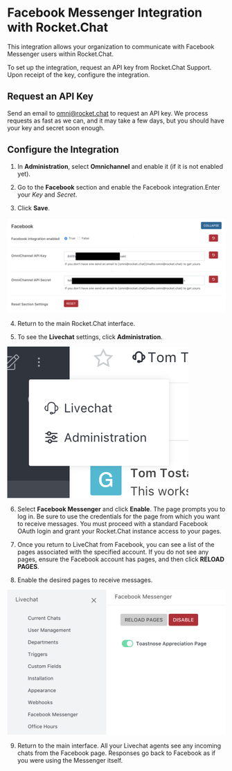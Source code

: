 # Facebook Messenger Integration with Rocket.Chat

This integration allows your organization to communicate with Facebook Messenger users within Rocket.Chat.

To set up the integration, request an API key from Rocket.Chat Support. Upon receipt of the key, configure the integration.

## Request an API Key

Send an email to [omni@rocket.chat][1] to request an API key. We process requests as fast as we can, and it may take a few days, but you should have your key and secret soon enough.

## Configure the Integration

1. In **Administration**, select **Omnichannel** and enable it (if it is not enabled yet).

2. Go to the **Facebook** section and enable the Facebook integration.Enter your _Key_ and _Secret_.

3. Click **Save**.

![Facebook section][image-1]

4. Return to the main Rocket.Chat interface. 

5. To see the **Livechat** settings, click **Administration**.

![Livechat settings][image-2]

6. Select **Facebook Messenger** and click **Enable**. The page prompts you to log in. Be sure to use the credentials for the page from which you want to receive messages. You must proceed with a standard Facebook OAuth login and grant your Rocket.Chat instance access to your pages.

7. Once you return to LiveChat from Facebook, you can see a list of the pages associated with the specified account. If you do not see any pages, ensure the Facebook account has pages, and then click **RELOAD PAGES**.

8. Enable the desired pages to receive messages.

![Enabled pages][image-3]

9. Return to the main interface. All your Livechat agents see any incoming chats from the Facebook page. Responses go back to Facebook as if you were using the Messenger itself.

[1]: mailto:omni@rocket.chat

[image-1]: image1.png
[image-2]: image2.png
[image-3]: image3.png
